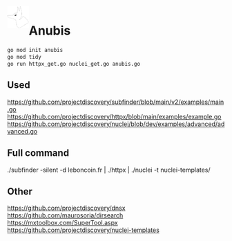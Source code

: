 <img align="left" width="50" height="50" src="anubis.png" alt="Anubis">

# Anubis
```
go mod init anubis
go mod tidy
go run httpx_get.go nuclei_get.go anubis.go
```


## Used

https://github.com/projectdiscovery/subfinder/blob/main/v2/examples/main.go
https://github.com/projectdiscovery/httpx/blob/main/examples/example.go
https://github.com/projectdiscovery/nuclei/blob/dev/examples/advanced/advanced.go

## Full command

./subfinder -silent -d leboncoin.fr | ./httpx | ./nuclei -t nuclei-templates/


## Other
https://github.com/projectdiscovery/dnsx
https://github.com/maurosoria/dirsearch
https://mxtoolbox.com/SuperTool.aspx
https://github.com/projectdiscovery/nuclei-templates

